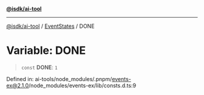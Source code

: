 [**@isdk/ai-tool**](../../../README.md)

***

[@isdk/ai-tool](../../../globals.md) / [EventStates](../README.md) / DONE

# Variable: DONE

> `const` **DONE**: `1`

Defined in: ai-tools/node\_modules/.pnpm/events-ex@2.1.0/node\_modules/events-ex/lib/consts.d.ts:9
